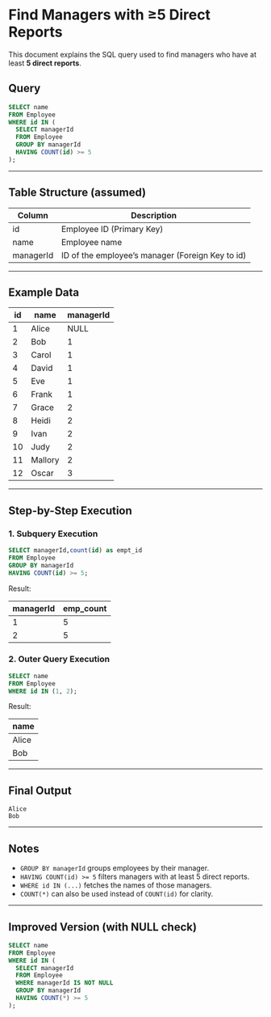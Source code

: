 # Find Managers with ≥5 Direct Reports

This document explains the SQL query used to find managers who have at least **5 direct reports**.

## Query

```sql
SELECT name 
FROM Employee 
WHERE id IN (
  SELECT managerId 
  FROM Employee
  GROUP BY managerId
  HAVING COUNT(id) >= 5
);
```

---

## Table Structure (assumed)

| Column    | Description                                      |
| --------- | ------------------------------------------------ |
| id        | Employee ID (Primary Key)                        |
| name      | Employee name                                    |
| managerId | ID of the employee’s manager (Foreign Key to id) |

---

## Example Data

| id | name    | managerId |
| -- | ------- | --------- |
| 1  | Alice   | NULL      |
| 2  | Bob     | 1         |
| 3  | Carol   | 1         |
| 4  | David   | 1         |
| 5  | Eve     | 1         |
| 6  | Frank   | 1         |
| 7  | Grace   | 2         |
| 8  | Heidi   | 2         |
| 9  | Ivan    | 2         |
| 10 | Judy    | 2         |
| 11 | Mallory | 2         |
| 12 | Oscar   | 3         |

---

## Step-by-Step Execution

### 1. Subquery Execution

```sql
SELECT managerId,count(id) as empt_id
FROM Employee
GROUP BY managerId
HAVING COUNT(id) >= 5;
```

Result:

| managerId | emp_count |
|-----------|-----------|
| 1         | 5         |
| 2         | 5         |


### 2. Outer Query Execution

```sql
SELECT name 
FROM Employee 
WHERE id IN (1, 2);
```

Result:

| name  |
| ----- |
| Alice |
| Bob   |

---

## Final Output

```
Alice
Bob
```

---

## Notes

* `GROUP BY managerId` groups employees by their manager.
* `HAVING COUNT(id) >= 5` filters managers with at least 5 direct reports.
* `WHERE id IN (...)` fetches the names of those managers.
* `COUNT(*)` can also be used instead of `COUNT(id)` for clarity.

---

## Improved Version (with NULL check)

```sql
SELECT name
FROM Employee
WHERE id IN (
  SELECT managerId
  FROM Employee
  WHERE managerId IS NOT NULL
  GROUP BY managerId
  HAVING COUNT(*) >= 5
);
```
